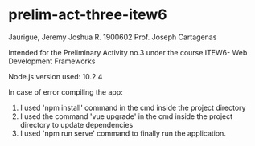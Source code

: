 # prelim-act-three-itew6

Jaurigue, Jeremy Joshua R.
1900602
Prof. Joseph Cartagenas

Intended for the Preliminary Activity no.3 under the course ITEW6- Web Development Frameworks

Node.js version used: 10.2.4

In case of error compiling the app:
1. I used 'npm install' command in the cmd inside the project directory
2. I used the command 'vue upgrade' in the cmd inside the project directory to update dependencies
3. I used 'npm run serve' command to finally run the application.
